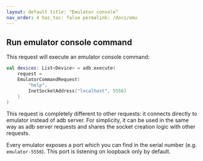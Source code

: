 ```yaml
---
layout: default title: "Emulator console"
nav_order: 4 has_toc: false permalink: /docs/emu
---
```


## Run emulator console command

This request will execute an emulator console command:

```kotlin
val devices: List<Device> = adb.execute(
    request =
    EmulatorCommandRequest(
        "help",
        InetSocketAddress("localhost", 5556)
    )
)
```

This request is completely different to other requests: it connects directly to emulator instead of adb server. For simplicity, it can be
used in the same way as adb server requests and shares the socket creation logic with other requests.

Every emulator exposes a port which you can find in the serial number (e.g. `emulator-5556`). This port is listening on loopback only by
default.
